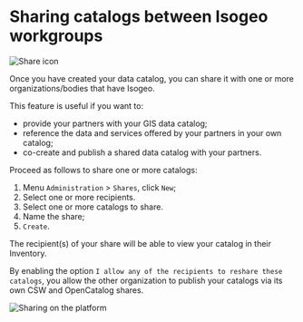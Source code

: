 # Sharing catalogs between Isogeo workgroups

![Share icon](/images/offer_schema_platform_modShare.png "Sharing catalogs between Isogeo workgroups")

Once you have created your data catalog, you can share it with one or more organizations/bodies that have Isogeo.

This feature is useful if you want to:
* provide your partners with your GIS data catalog;
* reference the data and services offered by your partners in your own catalog;
* co-create and publish a shared data catalog with your partners.

Proceed as follows to share one or more catalogs:

1.	Menu `Administration`  > `Shares`, click `New`;
2.	Select one or more recipients.
3.	Select one or more catalogs to share.
4.	Name the share;
5.	`Create`.

The recipient(s) of your share will be able to view your catalog in their Inventory.

By enabling the option `I allow any of the recipients to reshare these catalogs`, you allow the other organization to publish your catalogs via its own CSW and OpenCatalog shares.

![Sharing on the platform](/images/adm_shares_platform_edit.png "Sharing catalogs between Isogeo workgroups")
